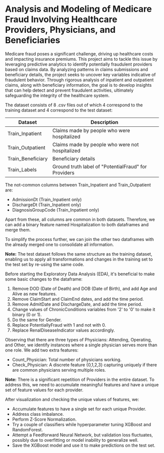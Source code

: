 # Analysis and Modeling of Medicare Fraud Involving Healthcare Providers, Physicians, and Beneficiaries

Medicare fraud poses a significant challenge, driving up healthcare costs and impacting insurance premiums. This project aims to tackle this issue by leveraging predictive analytics to identify potentially fraudulent providers based on claims data. By analyzing patterns in claims submissions and beneficiary details, the project seeks to uncover key variables indicative of fraudulent behavior. Through rigorous analysis of inpatient and outpatient claims, along with beneficiary information, the goal is to develop insights that can help detect and prevent fraudulent activities, ultimately safeguarding the integrity of the healthcare system.

The dataset consists of 8 .csv files out of which 4 correspond to the training dataset and 4 correspond to the test dataset:

| Dataset            | Description                                           |
|--------------------|-------------------------------------------------------|
| Train_Inpatient    | Claims made by people who were hospitalized          |
| Train_Outpatient   | Claims made by people who were not hospitalized      |
| Train_Beneficiary  | Beneficiary details                                   |
| Train_Labels       | Ground truth label of "PotentialFraud" for Providers |

The not-common columns between Train_Inpatient and Train_Outpatient are:

- AdmissionDt (Train_Inpatient only)
- DischargeDt (Train_Inpatient only)
- DiagnosisGroupCode (Train_Inpatient only)

Apart from these, all columns are common in both datasets. Therefore, we can add a binary feature named Hospitalization to both dataframes and merge them.

To simplify the process further, we can join the other two dataframes with the already merged one to consolidate all information.

**Note:** The test dataset follows the same structure as the training dataset, enabling us to apply all transformations and changes in the training set to the test set by re-using the same code.

Before starting the Exploratory Data Analysis (EDA), it's beneficial to make some basic changes to the dataframe:
1. Remove DOD (Date of Death) and DOB (Date of Birth), and add Age and Alive as new features.
2. Remove ClaimStart and ClaimEnd dates, and add the time period.
3. Remove AdmitDate and DischargeDate, and add the time period.
4. Change values of ChronicConditions variables from '2' to '0' to make it binary (0 or 1).
5. Do the same for Gender.
6. Replace PotentiallyFraud with 1 and not with 0.
7. Replace RenalDiseaseIndicator values accordingly.

Observing that there are three types of Physicians: Attending, Operating, and Other, we identify instances where a single physician serves more than one role. We add two extra features:
- Count_Physician: Total number of physicians working.
- Check_Physician: A discrete feature {0,1,2,3} capturing uniquely if there are common physicians serving multiple roles.

**Note:** There is a significant repetition of Providers in the entire dataset. To address this, we need to accumulate meaningful features and have a unique set of feature values for each provider.

After visualization and checking the unique values of features, we:
- Accumulate features to have a single set for each unique Provider.
- Address class imbalance.
- Perform Z-Score Normalization.
- Try a couple of classifiers while hyperparameter tuning XGBoost and RandomForest.
- Attempt a Feedforward Neural Network, but validation loss fluctuates, possibly due to overfitting or model inability to generalize well.
- Save the XGBoost model and use it to make predictions on the test set.
